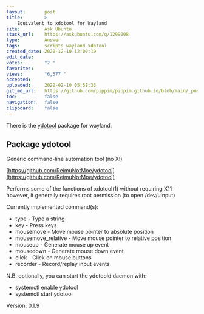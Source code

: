 ```yaml
---
layout:       post
title:        >
    Equivalent to xdotool for Wayland
site:         Ask Ubuntu
stack_url:    https://askubuntu.com/q/1299008
type:         Answer
tags:         scripts wayland xdotool
created_date: 2020-12-10 12:00:19
edit_date:    
votes:        "2 "
favorites:    
views:        "6,377 "
accepted:     
uploaded:     2022-02-10 05:58:33
git_md_url:   https://github.com/pippim/pippim.github.io/blob/main/_posts/2020/2020-12-10-Equivalent-to-xdotool-for-Wayland.md
toc:          false
navigation:   false
clipboard:    false
---
```


There is the [ydotool][1] package for wayland:

## Package ydotool

Generic command-line automation tool (no X!)

[https://github.com/ReimuNotMoe/ydotool](https://github.com/ReimuNotMoe/ydotool)

Performs some of the functions of xdotool(1) without requiring X11 -
however, it generally requires root permission (to open /dev/uinput)

Currently implemented command(s):

- type - Type a string
- key - Press keys
- mousemove - Move mouse pointer to absolute position
- mousemove_relative - Move mouse pointer to relative position
- mouseup - Generate mouse up event
- mousedown - Generate mouse down event
- click - Click on mouse buttons
- recorder - Record/replay input events

N.B. optionally, you can start the ydotoold daemon with:

- systemctl enable ydotool
- systemctl start ydotool

Version: 0.1.9

  [1]: https://www.mankier.com/package/ydotool
